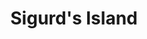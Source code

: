 ---
title: Sigurd's Island
subtitle: 
image: sigurds_island_cover_dmsguild.jpg
alt_image: 
alt: Hidden 
product_link: https://www.dmsguild.com/product/362419/Sigurds-Island?affiliate_id=1739130
selling_site: DMsGuild
---